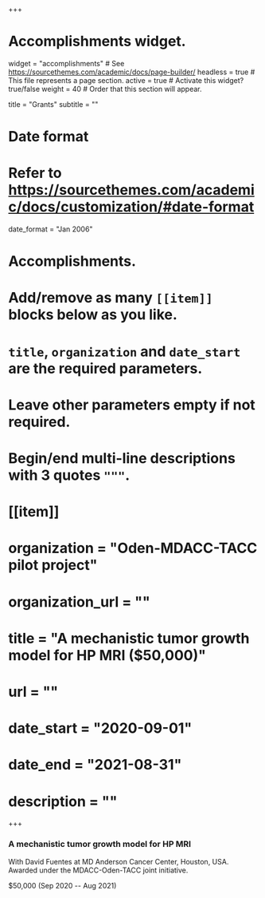 +++
# Accomplishments widget.
widget = "accomplishments"  # See https://sourcethemes.com/academic/docs/page-builder/
headless = true  # This file represents a page section.
active = true  # Activate this widget? true/false
weight = 40  # Order that this section will appear.

title = "Grants"
subtitle = ""

# Date format
#   Refer to https://sourcethemes.com/academic/docs/customization/#date-format
date_format = "Jan 2006"

# Accomplishments.
#   Add/remove as many `[[item]]` blocks below as you like.
#   `title`, `organization` and `date_start` are the required parameters.
#   Leave other parameters empty if not required.
#   Begin/end multi-line descriptions with 3 quotes `"""`.

# [[item]]
#   organization = "Oden-MDACC-TACC pilot project"
#   organization_url = ""
#   title = "A mechanistic tumor growth model for HP MRI ($50,000)"
#   url = ""
#   date_start = "2020-09-01"
#   date_end = "2021-08-31"
#   description = ""

+++

### A mechanistic tumor growth model for HP MRI

With David Fuentes at MD Anderson Cancer Center, Houston, USA. Awarded under the MDACC-Oden-TACC joint initiative.

$50,000 (Sep 2020 -- Aug 2021)
